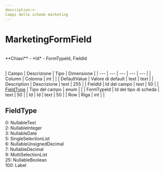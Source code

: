 ```yaml
---
description:>-
Campi delle schede marketing
---
```


# MarketingFormField

<br>
**Chiavi**
- *Id*
- FormTypeId, FieldId
<br><br>

| Campo | Descrizione | Tipo | Dimensione | 
| --- | --- | --- | --- | --- |
| Column | Colonna | int |  |
| DefaultValue | Valore di default | text | text |
| Description | Descrizione | text | 255 |
| FieldId | Id del campo | text | 50 |
| [FieldType](#fieldtype) | Tipo del campo | enum |  |
| FormTypeId | Id del tipo di scheda | text | 50 |
| Id | Id | text | 50 |
| Row | Riga | int |  |

FieldType
---
0: NullableText<br>2: NullableInteger<br>3: NullableDate<br>5: SingleSelectionList<br>6: NullableUnsignedDecimal<br>7: NullableDecimal<br>9: MultiSelectionList<br>25: NullableBoolean<br>100: Label

